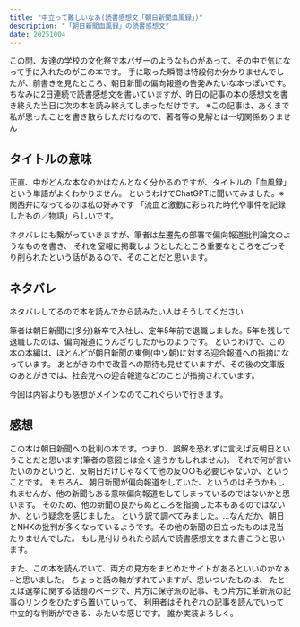 ```yaml
---
title: "中立って難しいなあ(読書感想文「朝日新聞血風録」)"
description: "「朝日新聞血風録」の読書感想文"
date: 20251004
---
```

この間、友達の学校の文化祭で本バザーのようなものがあって、その中で気になって手に入れたのがこの本です。
手に取った瞬間は特段何か分かりませんでしたが、前書きを見たところ、朝日新聞の偏向報道の告発みたいな本っぽいです。
ちなみに2日連続で読書感想文を書いていますが、昨日の記事の本の感想文を書き終えた当日に次の本を読み終えてしまっただけです。
※この記事は、あくまで私が思ったことを書き散らしただけなので、著者等の見解とは一切関係ありません
## タイトルの意味
正直、中がどんな本なのかはなんとなく分かるのですが、タイトルの「血風録」という単語がよくわかりません。
というわけでChatGPTに聞いてみました。※関西弁になってるのは私の好みです
「流血と激動に彩られた時代や事件を記録したもの／物語」らしいです。


ネタバレにも繋がっていきますが、筆者は左遷先の部署で偏向報道批判論文のようなものを書き、
それを室報に掲載しようとしたところ重要なところをごっそり削られたという話があるので、そのことだと思います。
## ネタバレ
ネタバレしてるので本を読んでから読みたい人はそうしてください

筆者は朝日新聞に(多分)新卒で入社し、定年5年前で退職しました。5年を残して退職したのは、偏向報道にうんざりしたからのようです。
というわけで、この本の本編は、ほとんどが朝日新聞の東側(中ソ朝)に対する迎合報道への指摘になっています。
あとがきの中で改善への期待も見せていますが、その後の文庫版のあとがきでは、社会党への迎合報道などのことが指摘されています。

今回は内容よりも感想がメインなのでこれぐらいで行きます。
## 感想
この本は朝日新聞への批判の本です。つまり、誤解を恐れずに言えば反朝日ということだと思います(筆者の意図とは全く違うかもしれません)。
それで何が言いたいのかというと、反朝日だけじゃなくて他の反○○も必要じゃないか、ということです。
もちろん、朝日新聞が偏向報道をしていた、というのはそうかもしれませんが、他の新聞もある意味偏向報道をしてしまっているのではないかと思います。
そのため、他の新聞の良からぬところを指摘した本もあるのではないか、という疑念を感じました。
という訳で調べてみました。...なんだか、朝日とNHKの批判が多くなっているようです。その他の新聞の目立ったものは見当たりませんでした。
もし見付けられたら読んで読書感想文をまた書こうと思います。

また、この本を読んでいて、両方の見方をまとめたサイトがあるといいのかなぁ~と思いました。
ちょっと話の軸がずれていますが、思いついたものは、
たとえば選挙に関する話題のページで、片方に保守派の記事、もう片方に革新派の記事のリンクをひたすら置いていって、
利用者はそれぞれの記事を読んでいって中立的な判断ができる、みたいな感じです。
誰か実装よろしく。
